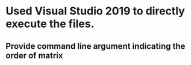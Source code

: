 # Used Visual Studio 2019 to directly execute the files.
## Provide command line argument indicating the order of matrix